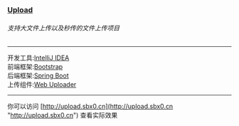 ### [Upload](http://upload.sbx0.cn "Upload")   
   
###### 支持大文件上传以及秒传的文件上传项目
   
------------   
   
开发工具:[IntelliJ IDEA](https://www.jetbrains.com/idea/ "IntelliJ IDEA")   
前端框架:[Bootstrap](https://getbootstrap.com/ "Bootstrap")   
后端框架:[Spring Boot](https://spring.io/projects/spring-boot "Spring Boot")   
上传组件:[Web Uploader](http://fex.baidu.com/webuploader/ "Web Uploader")   
   
------------
   
你可以访问 [http://upload.sbx0.cn](http://upload.sbx0.cn "http://upload.sbx0.cn") 查看实际效果